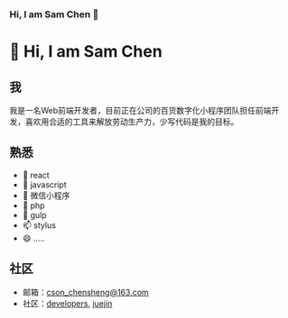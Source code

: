### Hi, I am Sam Chen 👋

# 👋 Hi, I am Sam Chen 

## 我

我是一名Web前端开发者，目前正在公司的百货数字化小程序团队担任前端开发，喜欢用合适的工具来解放劳动生产力，少写代码是我的目标。

## 熟悉

- 🔭 react
- 🌱 javascript
- 👯 微信小程序
- 🤔 php
- 💬 gulp
- 📫 stylus
- 😄 .....

## 社区

- 邮箱：cson_chensheng@163.com
- 社区：[developers](https://developers.weixin.qq.com/community/personal/oCJUsw6CDczLYBukymF5bLqloT8k), [juejin](https://juejin.cn/user/4001878053493768)

<!--
**csonchen/csonchen** is a ✨ _special_ ✨ repository because its `README.md` (this file) appears on your GitHub profile.

Here are some ideas to get you started:

- 🔭 I’m currently working on ...
- 🌱 I’m currently learning ...
- 👯 I’m looking to collaborate on ...
- 🤔 I’m looking for help with ...
- 💬 Ask me about ...
- 📫 How to reach me: ...
- 😄 Pronouns: ...
- ⚡ Fun fact: ...
-->
